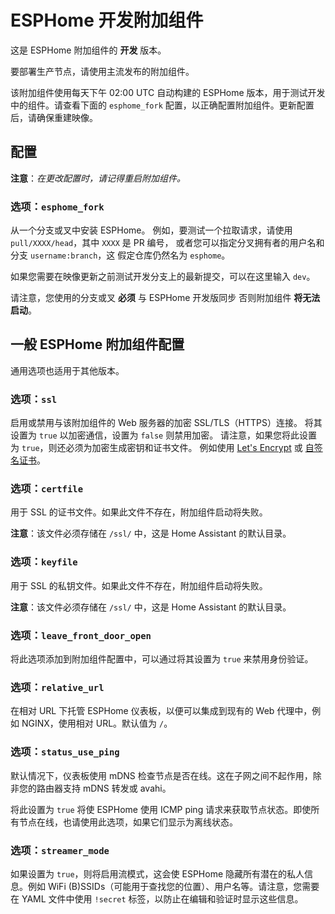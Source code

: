 # ESPHome 开发附加组件

这是 ESPHome 附加组件的 **开发** 版本。

要部署生产节点，请使用主流发布的附加组件。

该附加组件使用每天下午 02:00 UTC 自动构建的 ESPHome 版本，用于测试开发中的组件。请查看下面的 `esphome_fork` 配置，以正确配置附加组件。更新配置后，请确保重建映像。

## 配置

**注意**：_在更改配置时，请记得重启附加组件。_

### 选项：`esphome_fork`

从一个分支或叉中安装 ESPHome。
例如，要测试一个拉取请求，请使用 `pull/XXXX/head`，其中 `XXXX` 是 PR 编号，
或者您可以指定分叉拥有者的用户名和分支 `username:branch`，这
假定仓库仍然名为 `esphome`。

如果您需要在映像更新之前测试开发分支上的最新提交，可以在这里输入 `dev`。

请注意，您使用的分支或叉 **必须** 与 ESPHome 开发版同步
否则附加组件 **将无法启动**。

## 一般 ESPHome 附加组件配置

通用选项也适用于其他版本。

### 选项：`ssl`

启用或禁用与该附加组件的 Web 服务器的加密 SSL/TLS（HTTPS）连接。
将其设置为 `true` 以加密通信，设置为 `false` 则禁用加密。
请注意，如果您将此设置为 `true`，则还必须为加密生成密钥和证书文件。
例如使用 [Let's Encrypt](https://www.home-assistant.io/addons/lets_encrypt/) 
或 [自签名证书](https://www.home-assistant.io/docs/ecosystem/certificates/tls_self_signed_certificate/)。

### 选项：`certfile`

用于 SSL 的证书文件。如果此文件不存在，附加组件启动将失败。

**注意**：该文件必须存储在 `/ssl/` 中，这是 Home Assistant 的默认目录。

### 选项：`keyfile`

用于 SSL 的私钥文件。如果此文件不存在，附加组件启动将失败。

**注意**：该文件必须存储在 `/ssl/` 中，这是 Home Assistant 的默认目录。

### 选项：`leave_front_door_open`

将此选项添加到附加组件配置中，可以通过将其设置为 `true` 来禁用身份验证。

### 选项：`relative_url`

在相对 URL 下托管 ESPHome 仪表板，以便可以集成到现有的 Web 代理中，例如 NGINX，使用相对 URL。默认值为 `/`。

### 选项：`status_use_ping`

默认情况下，仪表板使用 mDNS 检查节点是否在线。这在子网之间不起作用，除非您的路由器支持 mDNS 转发或 avahi。

将此设置为 `true` 将使 ESPHome 使用 ICMP ping 请求来获取节点状态。即使所有节点在线，也请使用此选项，如果它们显示为离线状态。

### 选项：`streamer_mode`

如果设置为 `true`，则将启用流模式，这会使 ESPHome 隐藏所有潜在的私人信息。例如 WiFi (B)SSIDs（可能用于查找您的位置）、用户名等。请注意，您需要在 YAML 文件中使用 `!secret` 标签，以防止在编辑和验证时显示这些信息。